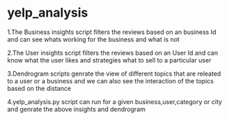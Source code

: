 # yelp_analysis
1.The Business insights script filters the reviews based on an business Id and can see whats working for the business and what is not


2.The User insights script filters the reviews based on an User Id and can know what the user likes and strategies what to sell to a particular user


3.Dendrogram scripts genrate the view of different topics that are releated to a user or a business and we can also see the interaction of the topics based on the distance


4.yelp_analysis.py script can run for a given business,user,category or city and genrate the above insights and dendrogram
